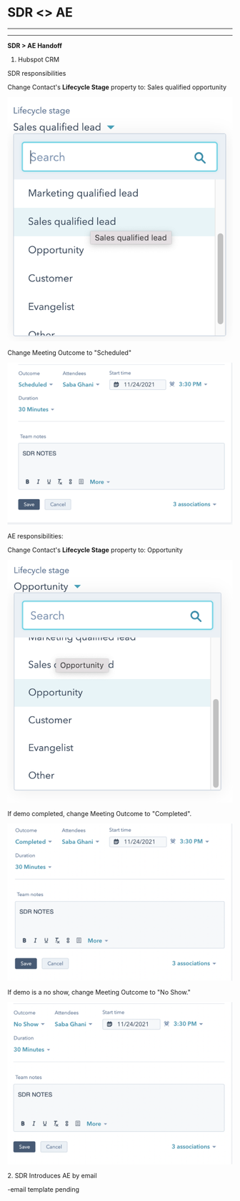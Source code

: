 # SDR <> AE

****

****

**SDR > AE Handoff**

1. Hubspot CRM

SDR responsibilities

Change Contact's **Lifecycle Stage** property to: Sales qualified opportunity

![](<../.gitbook/assets/Lifecycle stage.png>)

Change Meeting Outcome to "Scheduled"

![](../.gitbook/assets/Outcome.png)

AE responsibilities:

Change Contact's **Lifecycle Stage** property to: Opportunity

![](<../.gitbook/assets/Lifecycle stage (1).png>)

If demo completed, change Meeting Outcome to "Completed".

![](<../.gitbook/assets/Outcome (1).png>)

If demo is a no show, change Meeting Outcome to "No Show."

![](<../.gitbook/assets/Outcome (2).png>)

2\. SDR Introduces AE by email

\-email template pending

